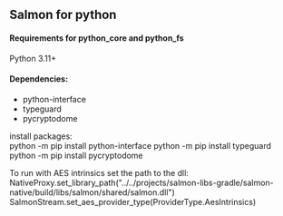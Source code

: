 ## Salmon for python

#### Requirements for python_core and python_fs
Python 3.11+  

#### Dependencies:
* python-interface  
* typeguard
* pycryptodome


install packages:  
python -m pip install python-interface
python -m pip install typeguard
python -m pip install pycryptodome

To run with AES intrinsics set the path to the dll:
NativeProxy.set_library_path("../../projects/salmon-libs-gradle/salmon-native/build/libs/salmon/shared/salmon.dll")
SalmonStream.set_aes_provider_type(ProviderType.AesIntrinsics)
